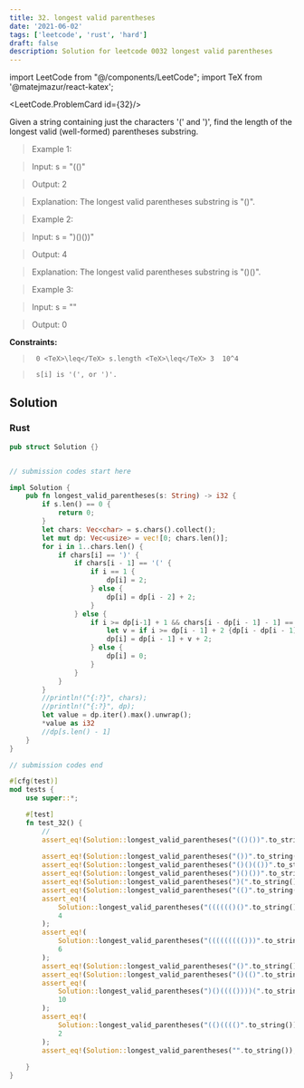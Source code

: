 ```yaml
---
title: 32. longest valid parentheses
date: '2021-06-02'
tags: ['leetcode', 'rust', 'hard']
draft: false
description: Solution for leetcode 0032 longest valid parentheses
---
```

import LeetCode from "@/components/LeetCode";
import TeX from '@matejmazur/react-katex';

<LeetCode.ProblemCard id={32}/>
 

  Given a string containing just the characters '(' and ')', find the length of the longest valid (well-formed) parentheses substring.

   

 >   Example 1:

  

 >   Input: s <TeX>=</TeX> "(()"

 >   Output: 2

 >   Explanation: The longest valid parentheses substring is "()".

  

 >   Example 2:

  

 >   Input: s <TeX>=</TeX> ")()())"

 >   Output: 4

 >   Explanation: The longest valid parentheses substring is "()()".

  

 >   Example 3:

  

 >   Input: s <TeX>=</TeX> ""

 >   Output: 0

  

   

  **Constraints:**

  

 >   	0 <TeX>\leq</TeX> s.length <TeX>\leq</TeX> 3  10^4

 >   	s[i] is '(', or ')'.


## Solution
### Rust
```rust
pub struct Solution {}


// submission codes start here

impl Solution {
    pub fn longest_valid_parentheses(s: String) -> i32 {
        if s.len() == 0 {
            return 0;
        }
        let chars: Vec<char> = s.chars().collect();
        let mut dp: Vec<usize> = vec![0; chars.len()];
        for i in 1..chars.len() {
            if chars[i] == ')' {
                if chars[i - 1] == '(' {
                    if i == 1 {
                        dp[i] = 2;    
                    } else {
                        dp[i] = dp[i - 2] + 2;
                    }
                } else {
                    if i >= dp[i-1] + 1 && chars[i - dp[i - 1] - 1] == '(' {
                        let v = if i >= dp[i - 1] + 2 {dp[i - dp[i - 1] - 2]} else {0};
                        dp[i] = dp[i - 1] + v + 2;
                    } else {
                        dp[i] = 0;
                    }
                }
            }
        }
        //println!("{:?}", chars);
        //println!("{:?}", dp);
        let value = dp.iter().max().unwrap();
        *value as i32
        //dp[s.len() - 1]
    }
}

// submission codes end

#[cfg(test)]
mod tests {
    use super::*;

    #[test]
    fn test_32() {
        //
        assert_eq!(Solution::longest_valid_parentheses("(()())".to_string()), 6);
        
        assert_eq!(Solution::longest_valid_parentheses("())".to_string()), 2);
        assert_eq!(Solution::longest_valid_parentheses("()()(())".to_string()), 8);
        assert_eq!(Solution::longest_valid_parentheses(")()())".to_string()), 4);
        assert_eq!(Solution::longest_valid_parentheses(")(".to_string()), 0);
        assert_eq!(Solution::longest_valid_parentheses("(()".to_string()), 2);
        assert_eq!(
            Solution::longest_valid_parentheses("(((((()()".to_string()),
            4
        );
        assert_eq!(
            Solution::longest_valid_parentheses("((((((((()))".to_string()),
            6
        );
        assert_eq!(Solution::longest_valid_parentheses("()".to_string()), 2);
        assert_eq!(Solution::longest_valid_parentheses("()(()".to_string()), 2);
        assert_eq!(
            Solution::longest_valid_parentheses(")()(((())))(".to_string()),
            10
        );
        assert_eq!(
            Solution::longest_valid_parentheses("(()(((()".to_string()),
            2
        );
        assert_eq!(Solution::longest_valid_parentheses("".to_string()), 0);
    
    }
}

```
